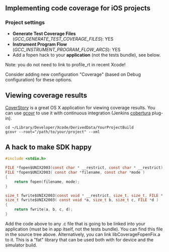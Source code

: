 ## Implementing code coverage for iOS projects

### Project settings

 * **Generate Test Coverage Files** (*GCC_GENERATE_TEST_COVERAGE_FILES*): YES
 * **Instrument Program Flow** (*GCC_INSTRUMENT_PROGRAM_FLOW_ARCS*): YES
 * Add a fopen hack to your **application** (not the tests bundle), see below.

Note: you do not need to link to profile_rt in recent Xcode!

Consider adding new configuration "Coverage" (based on Debug configuration) for these options.

## Viewing coverage results

[CoverStory](http://code.google.com/p/coverstory/) is a great OS X application for viewing coverage results. You can use [gcovr](https://software.sandia.gov/trac/fast/export/2406/fast/trunk/scripts/gcovr) to use it with continuous integration (Jenkins [cobertura](http://cobertura.sourceforge.net/) plug-in).

```shell
cd ~/Library/Developer/Xcode/DerivedData/YourProjectBuild
gcovr --root="/path/to/your/project" --xml
```

## A hack to make SDK happy

```c
#include <stdio.h>

FILE *fopen$UNIX2003(const char * __restrict, const char * __restrict);
FILE *fopen$UNIX2003( const char *filename, const char *mode )
{
    return fopen(filename, mode);
}

size_t fwrite$UNIX2003(const void * __restrict, size_t, size_t, FILE * __restrict);
size_t fwrite$UNIX2003( const void *a, size_t b, size_t c, FILE *d )
{
    return fwrite(a, b, c, d);
}
```

Add the code above to any .c file that is going to be linked into your application (must be in app itself, not the tests bundle). You can find this file in the source tree above.
Alternatively, you can link libCoverageFopenFix.a to it. This is a "fat" library that can be used both with for device and the simulator build.
